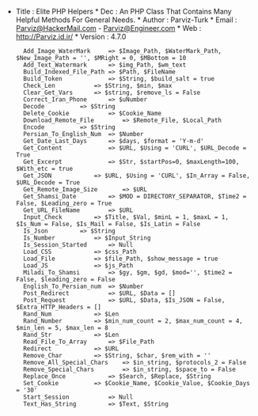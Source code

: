 * Title		: Elite PHP Helpers
		* Dec		: An PHP Class That Contains Many Helpful Methods For General Needs.
		* Author	: Parviz-Turk
		* Email 	: Parviz@HackerMail.com - Parviz@Engineer.com
		* Web		: http://Parviz.id.ir/
		* Version	: 4.7.0
		
		
		Add_Image_WaterMark		=> $Image_Path, $WaterMark_Path, $New_Image_Path = '', $MRight = 0, $MBottom = 10
		Add_Text_Watermark		=> $img_Path, $wm_text
		Build_Indexed_File_Path	=> $Path, $FileName
		Build_Token 			=> $String, $build_salt = true
		Check_Len			=> $String, $min, $max
		Clear_Get_Vars 		=> $string, $remove_ls = False
		Correct_Iran_Phone		=> $uNumber
		Decode 			=> $String
		Delete_Cookie			=> $Cookie_Name
		Download_Remote_File 		=> $Remote_File, $Local_Path
		Encode 			=> $String
		Persian_To_English_Num	=> $Number
		Get_Date_Last_Days		=> $days, $format = 'Y-m-d'
		Get_Content 			=> $URL, $Using = 'CURL', $URL_Decode = True
		Get_Excerpt 			=> $Str, $startPos=0, $maxLength=100, $With_etc = true
		Get_JSON 			=> $URL, $Using = 'CURL', $In_Array = False, $URL_Decode = True
		Get_Remote_Image_Size		=> $URL
		Get_Shamsi_Date 		=> $MOD = DIRECTORY_SEPARATOR, $Time2 = False, $Leading_zero = True
		Get_URL_FileName 		=> $URL
		Input_Check			=> $Title, $Val, $minL = 1, $maxL = 1, $Is_Num = False, $Is_Mail = False, $Is_Latin = False
		Is_Json			=> $String
		Is_Number 			=> $Input_String
		Is_Session_Started		=> Null
		Load_CSS 			=> $css_Path
		Load_File 			=> $file_Path, $show_message = true
		Load_JS 			=> $js_Path
		Miladi_To_Shamsi 		=> $gy, $gm, $gd, $mod='', $time2 = False, $leading_zero = False
		English_To_Persian_num	=> $Number
		Post_Redirect			=> $URL, $Data = []
		Post_Request			=> $URL, $Data, $Is_JSON = False, $Extra_HTTP_Headers = []
		Rand_Num			=> $Len
		Rand_Number			=> $min_num_count = 2, $max_num_count = 4, $min_len = 5, $max_len = 8
		Rand_Str			=> $Len
		Read_File_To_Array		=> $File_Path
		Redirect			=> $URL
		Remove_Char			=> $String, $char, $rem_with = ''
		Remove_All_Special_Chars 	=> $in_string, $protocols_2 = False
		Remove_Special_Chars		=> $in_string, $space_to = False
		Replace_Once			=> $Search, $Replace, $String
		Set_Cookie			=> $Cookie_Name, $Cookie_Value, $Cookie_Days = '30'
		Start_Session			=> Null
		Text_Has_String 		=> $Text, $String
